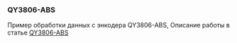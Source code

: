### QY3806-ABS
Пример обработки данных с энкодера QY3806-ABS, 
Описание работы в статье [QY3806-ABS](https://grugu.ru/pages/absolyutnyj-enkoder-qy3806-abs-15-16-bit-ssi-interfejs)